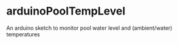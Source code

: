 # arduinoPoolTempLevel
An arduino sketch to monitor pool water level and (ambient/water) temperatures
